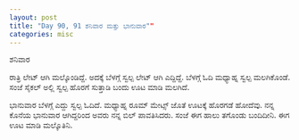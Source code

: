 ```yaml
---
layout: post
title: "Day 90, 91 ಶನಿವಾರ ಮತ್ತು ಭಾನುವಾರ""
categories: misc
---
```


ಶನಿವಾರ

ರಾತ್ರಿ ಲೇಟ್ ಆಗಿ ಮಲ್ಕೊಂಡಿದ್ದೆ. ಅದಕ್ಕೆ ಬೆಳಗ್ಗೆ ಸ್ವಲ್ಪ ಲೇಟ್ ಆಗಿ ಎದ್ದಿದ್ದೆ. ಬೆಳಗ್ಗೆ ಓದಿ ಮಧ್ಯಾಹ್ನ ಸ್ವಲ್ಪ ಮಲಗಿಕೊಂಡೆ. ಸಂಜೆ ಸೈಕಲ್ ಅಲ್ಲಿ ಸ್ವಲ್ಪ ಹೊರಗೆ ಸುತ್ತಾಡಿ ಬಂದು ಊಟ ಮಾಡಿ ಮಲಗಿದೆ.

ಭಾನುವಾರ
ಬೆಳಗ್ಗೆ ಎದ್ದು ಸ್ವಲ್ಪ ಓದಿದೆ. ಮಧ್ಯಾಹ್ನ ರೂಮ್ ಮೇಟ್ಸ್ ಜೊತೆ ಊಟಕ್ಕೆ ಹೊರಗಡೆ ಹೋದೆವು. ನನ್ನ ಕೊನೆಯ ಭಾನುವಾರ ಆಗಿದ್ದರಿಂದ ಅವರು ನನ್ನ ಬಿಲ್ ಪಾವತಿಸಿದರು. ಸಂಜೆ ಈಗ ಹಾಲು ತಗೊಂಡು ಬಂದಿದೀನಿ. ಈಗ ಊಟ ಮಾಡಿ ಮಲ್ಕೊತಿನಿ.
